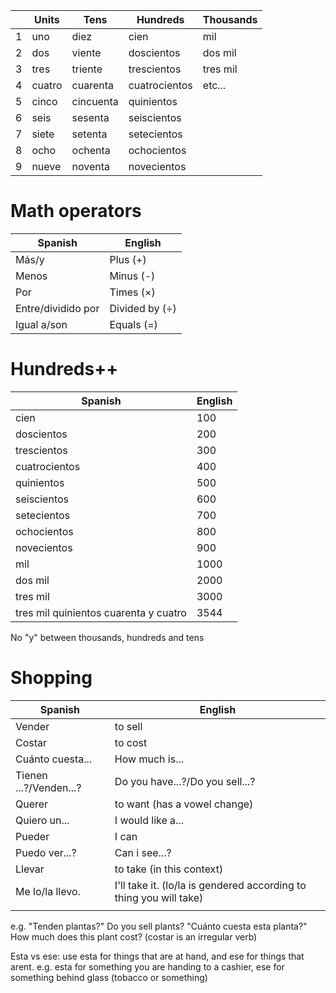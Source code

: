 
|     | Units  | Tens      | Hundreds      | Thousands |
| --- | ------ | --------- | ------------- | --------- |
| 1   | uno    | diez      | cien          | mil       |
| 2   | dos    | viente    | doscientos    | dos mil   |
| 3   | tres   | triente   | trescientos   | tres mil  |
| 4   | cuatro | cuarenta  | cuatrocientos | etc...    |
| 5   | cinco  | cincuenta | quinientos    |           |
| 6   | seis   | sesenta   | seiscientos   |           |
| 7   | siete  | setenta   | setecientos   |           |
| 8   | ocho   | ochenta   | ochocientos   |           |
| 9   | nueve  | noventa   | novecientos   |           |


# Math operators

| Spanish            | English             |
| ------------------ | ------------------- |
| Más/y              | Plus (+)            |
| Menos              | Minus (-)           |
| Por                | Times ($\times$)    |
| Entre/dividido por | Divided by ($\div$) |
| Igual a/son        | Equals (=)          |

# Hundreds++

| Spanish                               | English |
| ------------------------------------- | ------- |
| cien                                  | 100     |
| doscientos                            | 200     |
| trescientos                           | 300     |
| cuatrocientos                         | 400     |
| quinientos                            | 500     |
| seiscientos                           | 600     |
| setecientos                           | 700     |
| ochocientos                           | 800     |
| novecientos                           | 900     |
| mil                                   | 1000    |
| dos mil                               | 2000    |
| tres mil                              | 3000    |
| tres mil quinientos cuarenta y cuatro | 3544    |
No "y" between thousands, hundreds and tens

# Shopping

| Spanish                | English                                                            |
| ---------------------- | ------------------------------------------------------------------ |
| Vender                 | to sell                                                            |
| Costar                 | to cost                                                            |
| Cuánto cuesta...       | How much is...                                                     |
| Tienen ...?/Venden...? | Do you have...?/Do you sell...?                                    |
| Querer                 | to want (has a vowel change)                                       |
| Quiero un...           | I would like a...                                                  |
| Pueder                 | I can                                                              |
| Puedo ver...?          | Can i see...?                                                      |
| Llevar                 | to take (in this context)                                          |
| Me lo/la llevo.        | I'll take it. (lo/la is gendered according to thing you will take) |
|                        |                                                                    |
e.g. "Tenden plantas?"  Do you sell plants?
"Cuánto cuesta esta planta?" How much does this plant cost? (costar is an irregular verb)

Esta vs ese: use esta for things that are at hand, and ese for things that arent. e.g. esta for something you are handing to a cashier, ese for something behind glass (tobacco or something)